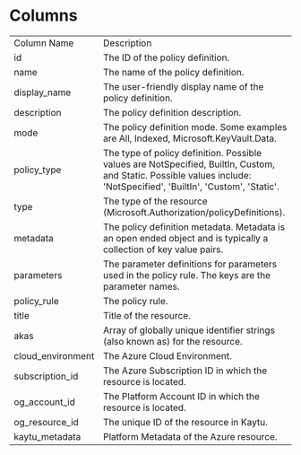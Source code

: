 # Columns  

<table>
	<tr><td>Column Name</td><td>Description</td></tr>
	<tr><td>id</td><td>The ID of the policy definition.</td></tr>
	<tr><td>name</td><td>The name of the policy definition.</td></tr>
	<tr><td>display_name</td><td>The user-friendly display name of the policy definition.</td></tr>
	<tr><td>description</td><td>The policy definition description.</td></tr>
	<tr><td>mode</td><td>The policy definition mode. Some examples are All, Indexed, Microsoft.KeyVault.Data.</td></tr>
	<tr><td>policy_type</td><td>The type of policy definition. Possible values are NotSpecified, BuiltIn, Custom, and Static. Possible values include: &#39;NotSpecified&#39;, &#39;BuiltIn&#39;, &#39;Custom&#39;, &#39;Static&#39;.</td></tr>
	<tr><td>type</td><td>The type of the resource (Microsoft.Authorization/policyDefinitions).</td></tr>
	<tr><td>metadata</td><td>The policy definition metadata.  Metadata is an open ended object and is typically a collection of key value pairs.</td></tr>
	<tr><td>parameters</td><td>The parameter definitions for parameters used in the policy rule. The keys are the parameter names.</td></tr>
	<tr><td>policy_rule</td><td>The policy rule.</td></tr>
	<tr><td>title</td><td>Title of the resource.</td></tr>
	<tr><td>akas</td><td>Array of globally unique identifier strings (also known as) for the resource.</td></tr>
	<tr><td>cloud_environment</td><td>The Azure Cloud Environment.</td></tr>
	<tr><td>subscription_id</td><td>The Azure Subscription ID in which the resource is located.</td></tr>
	<tr><td>og_account_id</td><td>The Platform Account ID in which the resource is located.</td></tr>
	<tr><td>og_resource_id</td><td>The unique ID of the resource in Kaytu.</td></tr>
	<tr><td>kaytu_metadata</td><td>Platform Metadata of the Azure resource.</td></tr>
</table>